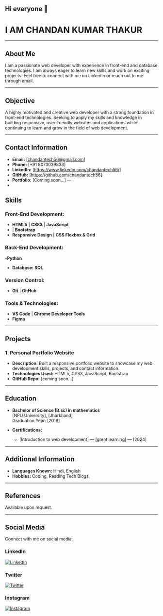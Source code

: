 ## Hi everyone 👋

<!--
**chandantech56/chandantech56** is a ✨ _special_ ✨ repository because its `README.md` (this file) appears on your GitHub profile.

Here are some ideas to get you started:

- 🔭 I’m currently working on ...
- 🌱 I’m currently learning ...
- 👯 I’m looking to collaborate on ...
- 🤔 I’m looking for help with ...
- 💬 Ask me about ...
- 📫 How to reach me: ...
- 😄 Pronouns: ...
- ⚡ Fun fact: ...
-->
# I AM CHANDAN KUMAR THAKUR
---
## About Me

I am a passionate web developer with experience in front-end and database technologies. I am always eager to learn new skills and work on exciting projects. Feel free to connect with me on LinkedIn or reach out to me through email.

---
## Objective
A highly motivated and creative web developer with a strong foundation in front-end technologies. Seeking to apply my skills and knowledge in building responsive, user-friendly websites and applications while continuing to learn and grow in the field of web development.

---
## Contact Information
- **Email:** [chandantech56@gmail.com]
- **Phone:** [+91 8073039833]
- **LinkedIn:** [https://www.linkedin.com/chandantech56/]
- **GitHub:** [https://github.com/chandantech56]
- **Portfolio:** [Coming soon...]
--
- 
## Skills

### Front-End Development:
- **HTML5** | **CSS3** | **JavaScript**
-  |  **Bootstrap**
- **Responsive Design** | **CSS Flexbox & Grid**

### Back-End Development:
-**Python**
- **Database:** **SQL** 

### Version Control:
- **Git** | **GitHub**

### Tools & Technologies:
- **VS Code** | **Chrome Developer Tools**
- **Figma** 

---

## Projects

### 1. **Personal Portfolio Website**
   - **Description:** Built a responsive portfolio website to showcase my web development skills, projects, and contact information.
   - **Technologies Used:** HTML5, CSS3, JavaScript, Bootstrap
   - **GitHub Repo:** [coming soon...]
---
## Education

- **Bachelor of Science (B.sc) in mathematics**  
  [NPU University], [Jharkhand]  
  Graduation Year: [2018]
  
- **Certifications:**
  - [Introduction to web development] — [great learning] — [2024]
  
---

## Additional Information

- **Languages Known:**  Hindi, English
- **Hobbies:** Coding, Reading Tech Blogs,

---
## References

Available upon request.

---
## Social Media

Connect with me on social media:

### LinkedIn
[![LinkedIn](https://img.shields.io/badge/LinkedIn-%230077B5?style=for-the-badge&logo=linkedin&logoColor=white)](https://www.linkedin.com/in/chandantech56)

### Twitter
[![Twitter](https://img.shields.io/badge/Twitter-%231DA1F2?style=for-the-badge&logo=twitter&logoColor=white)](https://twitter.com/yourusername)

### Instagram
[![Instagram](https://img.shields.io/badge/Instagram-%23E4405F?style=for-the-badge&logo=instagram&logoColor=white)](https://instagram.com/chandankumar.officialy)
